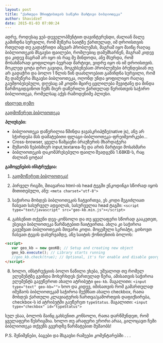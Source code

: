 ```yaml
---
layout: post
title: "ქართული შრიფტისთვის საწერი მარტივი ბიბლიოთეკა"
author: ShavidzeT
date: 2015-01-03 07:00:24
---
```

ადრე, როდესაც ვებ-დეველოპმენტით დავინტერესდი, ძალიან მალე გამიჩდნა სურვილი, რომ მეწერა საიტზე ქართულად, იმ დროისთვის რთულად თუ გადაჭრიდი ამგვარ პრობლემას, მაგრამ იყო მაინც რაღაც ბიბლიოთეკის მსგავსი ფაილები, რომლებიც დამემხარნენ, მაგრამ კიდევ და კიდევ მაგრამ არ იყო ის რაც მე მინდოდა, ანუ მსურდა, რომ მოსახმარად ყოფილიყო ბევრად მარტივი, ვიდრე იყო ის იმ დროისთვის. მოკლედ ცოტა დრო გავიდა, მოგეხსენებათ პრობლემები ბრუნდებიან თუ არ გადაჭრი და ბოლო 1 წლის წინ დაახლოებით გამიჩდნა სურვილი, რომ მე დამეწერა მსგავსი ბიბლიოთეკა, ოღონდ უნდა ყოფილიყო რაღაც გაუმჯობესებული, დღესაც ამ კოდში მცირე ცვლილება შევიტანე და მინდა წარმოგიდგინოთ ჩემს მიერ დაწერილი ქართულად წერისთვის საჭირო ბიბლიოთეკა, რომელსაც აქვს რამოდენიმე პლიუსი.

[იხილეთ დემო](https://dl.dropboxusercontent.com/u/174720494/Web-Run/devtime/geo-kb/index.html)

[გადმოწერეთ ბიბლიოთეკა](https://dl.dropboxusercontent.com/u/174720494/Web-Run/devtime/geo-kb/geo-kb.min.js)

**პლიუსები:**

* ბიბლიოთეკა დაწერილია წმინდა ჯავასკრიპტზე(native js), ანუ არ სჭირდება მას დამატებითი ფლაგი-ბიბლიოთეკა-ფრეიმვორკები...
* Cross-browser, ყველა წამყავნი ბრაუზერის მხარდაჭერა
* მუშაობს ნებისმიერ input,textarea-ზე და არის მარტივი მოსახმარი
* ბიბლიოთეკის დაკომპრესებული ფაილი შეადგენს 1.68KB-ს, რაც ძალიან ცოტაა!

**გამოყენების ინსტრუქცია:**

1. [გადმოწერეთ ბიბლიოთეკა!](https://dl.dropboxusercontent.com/u/174720494/Web-Run/devtime/geo-kb/geo-kb.min.js)
2. პირველ რიგში, მთავარია html-ის head ტეგში ენკოდინგი სწორად იყოს მითითებული, ანუ: `<meta charset="utf-8">`
4. საჭიროა მოხდეს ბიბლიოთეკის ჩატვირთვა, ეს კოდი შეგიძლიათ ჩასვათ სასურველ ადგილას, სასურველია head ტაგში: `<script type="text/javascript" src="geo-kb.min.js"></script>`

6. გახსენით თქვენი დევ-კონსოლი და თუ ყველაფერი სწორად გააკეთეთ, ესეიგი ბიბლიოთეკა წარმატებით ჩაიტვირთა. ახლა კი საჭიროა გავუშვათ ბიბლიოთეკის მთვარი კოდი. მოცემული სკრიპტი, გთხოვთ ჩასვათ ტეგის დახურვამდე, ანუ საიტის ქონთენთის ბოლოს:

```html
<script>
   var geo_kb = new geoKB; // Setup and creating new object
   geo_kb.execute(); // Library starts running
   //geo_kb.check(true); // Optional, it's for enable and disable georgian typing language
</script>
```

8.  ხოლო, ინსტრუქციის ბოლო ნაწილი ეხება, უშუალოდ თუ რომელ ელემენტზე გვინდა მოხერხდეს ქართულად წერა, ამისათვის საჭიროა ელემენტს გავუწეროთ ახალი ატრიბუტი `geo-kb`. მაგალითი: `<input type="text" geo-kb="">`
ხოო და კიდევ, იმისათვის რომ გამართულად იმუშაოს ბიბლიოთეკამ საჭიროა შექმნათ ახალი checkbox, რათა მოხდეს ქართული კლავიატურის ჩართვა/გამორთვის დაფიქსირება, checkbox-ს id ატრიბუტში გაუწერეთ `typeStatus`. მაგალითი: `<input type="checkbox" id="typeStatus">`

სულ ესაა, ბოლოს მაინც გახსენით კონსოლი, რათა დარწმუნდეთ, რომ ყველაფერი წესრიგშია. ხოლო თუ არაფერი ერორი არაა, გილოცავთ ჩემი ბიბლიოთეკა თქვენს გვერდზე წარმატებით მუშაობს!

P.S. შენიშვნები, ბაგები და მსგავსი რამეები კომენტარებში . . .
